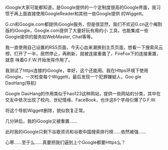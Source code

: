

iGoogle大家可能都知道，是Google提供的一个定制度很高的Google界面，我习惯于再上面直接使用GoogleReader和其他一些Google提供
的Wiggett。

G.cn和Google.com都提供iGoogle服务，但是很显然，我们不欢迎G.cn这个阉割版的iGoogle，Google.com提供了大量好玩有用的小
工具，也能集成一些Google提供的服务如WebMaster, Chat等等。

我一直使用自己设置的RSS页面，今天心血来潮换到主页页面，想看一下搜索风云榜，打开了一半，居然停止，再刷新，就被连接重置了，FireFox下的连接重置，就意
味着G.F.W.开始发挥作用了。

我测试了https连接的iGoogle，幸好，这个还能用。我在Https环境下使用iGoogle，一次检查每个Wiggett，最后发现一个犯罪嫌疑人，Goo
gle DaoHang(导航)

Google
DaoHang的作用类似于hao123这种网站，提供一些网站的分类，其中在交友中依次出现了校内、世纪情缘、FaceBook，也许这8个字母引爆了G.F.W.

将这个导航Wiggett删除，貌似恢复正常。

几分钟后，我的iGoogle又被重置……

此时我的iGoogle只剩下谷歌资讯和谷歌中国搜索排行榜……依然被强……

心寒……至于么……真要把我们逼到上个Google都要Https么？


